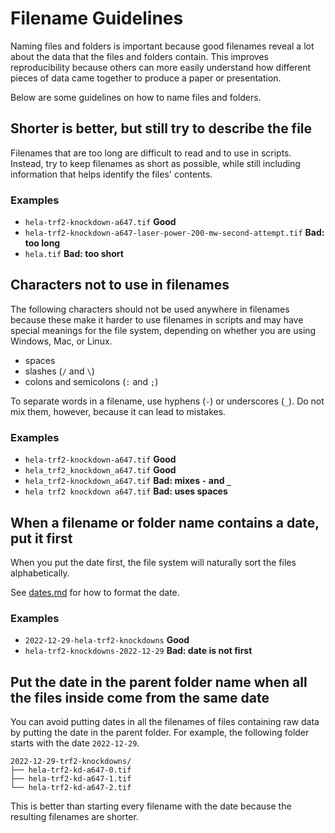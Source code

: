 # Filename Guidelines

Naming files and folders is important because good filenames reveal a lot about the data that the files and folders contain. This improves reproducibility because others can more easily understand how different pieces of data came together to produce a paper or presentation.

Below are some guidelines on how to name files and folders.

## Shorter is better, but still try to describe the file

Filenames that are too long are difficult to read and to use in scripts. Instead, try to keep filenames as short as possible, while still including information that helps identify the files' contents.

### Examples

- `hela-trf2-knockdown-a647.tif` **Good**
- `hela-trf2-knockdown-a647-laser-power-200-mw-second-attempt.tif` **Bad: too long**
- `hela.tif` **Bad: too short**

## Characters not to use in filenames

The following characters should not be used anywhere in filenames because these make it harder to use filenames in scripts and may have special meanings for the file system, depending on whether you are using Windows, Mac, or Linux.

- spaces
- slashes (`/` and `\`)
- colons and semicolons (`:` and `;`)

To separate words in a filename, use hyphens (`-`) or underscores (`_`). Do not mix them, however, because it can lead to mistakes.

### Examples

- `hela-trf2-knockdown-a647.tif` **Good**
- `hela_trf2_knockdown_a647.tif` **Good**
- `hela_trf2-knockdown_a647.tif` **Bad: mixes `-` and `_`**
- `hela trf2 knockdown a647.tif` **Bad: uses spaces**

## When a filename or folder name contains a date, put it first

When you put the date first, the file system will naturally sort the files alphabetically.

See [dates.md](dates.md) for how to format the date.

### Examples

- `2022-12-29-hela-trf2-knockdowns` **Good**
- `hela-trf2-knockdowns-2022-12-29` **Bad: date is not first**

## Put the date in the parent folder name when all the files inside come from the same date

You can avoid putting dates in all the filenames of files containing raw data by putting the date in the parent folder. For example, the following folder starts with the date `2022-12-29`.

```console
2022-12-29-trf2-knockdowns/
├── hela-trf2-kd-a647-0.tif
├── hela-trf2-kd-a647-1.tif
└── hela-trf2-kd-a647-2.tif
```

This is better than starting every filename with the date because the resulting filenames are shorter.